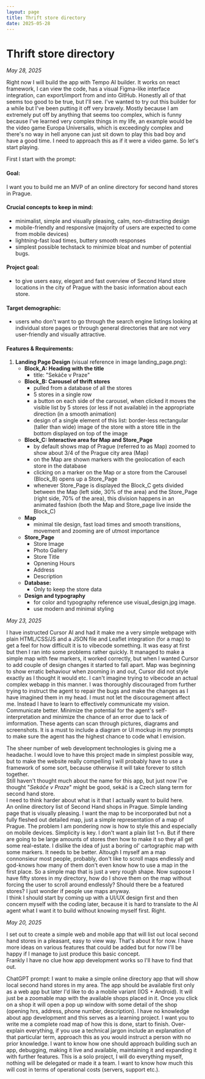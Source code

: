 ```yaml
---
layout: page
title: Thrift store directory
date: 2025-05-28
---
```

# Thrift store directory
*May 28, 2025*

Right now I will build the app with Tempo AI builder. It works on react framework, I can view the code, has a visual Figma-like interface integration, can export/import from and into GitHub. Honestly all of that seems too good to be true, but I'll see.
I've wanted to try out this builder for a while but I've been putting it off very bravely. Mostly because I am extremely put off by anything that seems too complex, which is funny because I've learned very complex things in my life, an example would be the video game Europa Universalis, which is exceedingly complex and there's no way in hell anyone can just sit down to play this bad boy and have a good time. I need to approach this as if it were a video game. So let's start playing.  

First I start with the prompt:  

#### Goal:
I want you to build me an MVP of an online directory for second hand stores in Prague.   

#### Crucial concepts to keep in mind:  
- minimalist, simple and visually pleasing, calm, non-distracting design  
- mobile-friendly and responsive (majority of users are expected to come from mobile devices)  
- lightning-fast load times, buttery smooth responses  
- simplest possible techstack to minimize bloat and number of potential bugs.  

#### Project goal:  
- to give users easy, elegant and fast overview of Second Hand store locations in the city of Prague with the basic information about each store.

#### Target demographic:
- users who don't want to go through the search engine listings looking at individual store pages or through general directories that are not very user-friendly and visually attractive.  

#### Features & Requirements:
1. **Landing Page Design** (visual reference in image landing_page.png):
    - **Block_A: Heading with the title**
        - title: "Sekáče v Praze"
    - **Block_B: Carousel of thrift stores**
        - pulled from a database of all the stores
        - 5 stores in a single row
        - a button on each side of the carousel, when clicked it moves the visible list by 5 stores (or less if not available) in the appropriate direction (in a smooth animation)
        - design of a single element of this list: border-less rectangular (taller than wide) image of the store with a store title in the bottom displayed on top of the image
    - **Block_C: Interactive area for Map and Store_Page**
        - by default shows map of Prague (referred to as Map) zoomed to show about 3/4 of the Prague city area (Map)
        - on the Map are shown markers with the geolocation of each store in the database
        - clicking on a marker on the Map or a store from the Carousel (Block_B) opens up a Store_Page
        - whenever Store_Page is displayed the Block_C gets divided between the Map (left side, 30% of the area) and the Store_Page (right side, 70% of the area), this division happens in an animated fashion (both the Map and Store_page live inside the Block_C)
    - **Map**
        - minimal tile design, fast load times and smooth transitions, movement and zooming are of utmost importance
    - **Store_Page**
        - Store Image
        - Photo Gallery
        - Store Title
        - Opnening Hours
        - Address
        - Description 
    - **Database:**
        - Only to keep the store data
    - **Design and typography**
        - for color and typography reference use visual_design.jpg image.
        - use modern and minimal styling

*May 23, 2025*

I have instructed Cursor AI and had it make me a very simple webpage with plain HTML/CSS/JS and a JSON file and Leaflet integration (for a map) to get a feel for how difficult it is to vibecode something. It was easy at first but then I ran into some problems rather quickly. It managed to make a simple map with few markers, it worked correctly, but when I wanted Cursor to add couple of design changes it started to fall apart. Map was beginning to show erratic behaviour when zooming in and out, Cursor did not style exactly as I thought it would etc. I can't imagine trying to vibecode an actual complex webapp in this manner. I was thoroughly discouraged from further trying to instruct the agent to repair the bugs and make the changes as I have imagined them in my head. I must not let the discouragement affect me. Instead I have to learn to effectively communicate my vision. Communicate better. Minimize the potential for the agent's self-interpretation and minimize the chance of an error due to lack of imformation. These agents can scan through pictures, diagrams and screenshots. It is a must to include a diagram or UI mockup in my prompts to make sure the agent has the highest chance to code what I envision.

The sheer number of web development technologies is giving me a headache. I would love to have this project made in simplest possible way, but to make the website really compelling I will probably have to use a framework of some sort, because otherwise it will take forever to stitch together.  
Still haven't thought much about the name for this app, but just now I've thought "*Sekáče v Praze*" might be good, sekáč is a Czech slang term for second hand store.  
I need to think harder about what is it that I actually want to build here.  
An online directory list of Second Hand shops in Prague. Simple landing page that is visually pleasing. I want the map to be incorporated but not a fully fleshed out detailed map, just a simple representation of a map of Prague. The problem I am pondering now is how to style this and especially on mobile devices. Simplicity is key. I don't want a plain list 1-n. But if there are going to be large amounts of stores then how to make it so they all get some real-estate. I dislike the idea of just a boring ol' cartographic map with some markers. It needs to be better. Altough I myself am a map connonsieur most people, probably, don't like to scroll maps endlessly and god-knows how many of them don't even know how to use a map in the first place. 
So a simple map that is just a very rough shape. Now suppose I have fifty stores in my directory, how do I shove them on the map without forcing the user to scroll around endlessly? Should there be a featured stores? I just wonder if people use maps anyway.  
I think I should start by coming up with a UI/UX design first and then concern myself with the coding later, because it is hard to translate to the AI agent what I want it to build without knowing myself first. Right. 

*May 20, 2025*

I set out to create a simple web and mobile app that will list out local second hand stores in a pleasant, easy to view way. That's about it for now. I have more ideas on various features that could be added but for now I'll be happy if I manage to just produce this basic concept.  
Frankly I have no clue how app development works so I'll have to find that out.

ChatGPT prompt: 
I want to make a simple online directory app that will show local second hand stores in my area. The app should be available first only as a web app but later I'd like to do a mobile variant (IOS + Android). It will just be a zoomable map with the available shops placed in it. Once you click on a shop it will open a pop up window with some detail of the shop (opening hrs, address, phone number, description). I have no knowledge about app development and this serves as a learning project. I want you to write me a complete road map of how this is done, start to finish. Over-explain everything, if you use a technical jargon include an explanation of that particular term, approach this as you would instruct a person with no prior knowledge. I want to know how one should approach building such an app, debugging, making it live and available, maintaining it and expanding it with further features. This is a solo project, I will do everything myself, nothing will be delegated or made it a team. I want to know how much this will cost in terms of operational costs (servers, support etc.).

